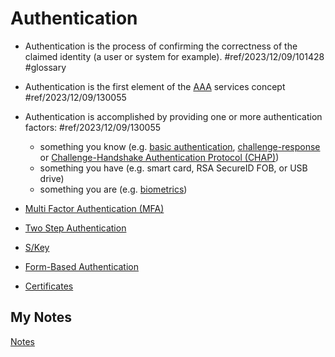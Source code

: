# Authentication
- Authentication is the process of confirming the correctness of the claimed identity (a user or system for example). #ref/2023/12/09/101428 #glossary

- Authentication is the first element of the [AAA](aaa.md) services concept #ref/2023/12/09/130055
- Authentication is accomplished by providing one or more authentication factors: #ref/2023/12/09/130055
	- something you know (e.g. [basic authentication](basic-authentication.md), [challenge-response](challenge-response.md) or [Challenge-Handshake Authentication Protocol (CHAP)](challenge-handshake-authentication-protocol.md))
	- something you have (e.g. smart card, RSA SecureID FOB, or USB drive)
	- something you are (e.g. [biometrics](biometrics.md))

- [Multi Factor Authentication (MFA)](multi-factor-authentication.md)
- [Two Step Authentication](two-step-authentication.md)
- [S/Key](s-key.md)
- [Form-Based Authentication](form-based-authentication.md)
- [Certificates](certificates.md)
## My Notes
[Notes](mynotes/authentication-notes.md)
